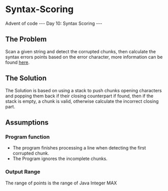 # Syntax-Scoring
Advent of code --- Day 10: Syntax Scoring ---

## The Problem
Scan a given string and detect the corrupted chunks, then calculate the syntax errors points 
based on the error character, more information can be found [here](https://adventofcode.com/2021/day/10).

## The Solution
The Solution is based on using a stack to push chunks opening characters and popping them back if their 
closing counterpart if found, then if the stack is empty, a chunk is valid, otherwise calculate the incorrect closing part.

## Assumptions

### Program function
 - The program finishes processing a line when detecting the first corrupted chunk.
 - The Program ignores the incomplete chunks.

### Output Range
The range of points is the range of Java Integer MAX